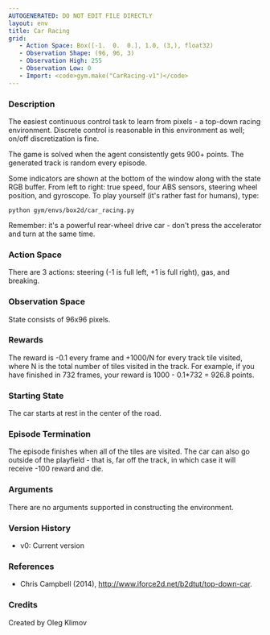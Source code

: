 ```yaml
---
AUTOGENERATED: DO NOT EDIT FILE DIRECTLY
layout: env
title: Car Racing
grid:
   - Action Space: Box([-1.  0.  0.], 1.0, (3,), float32)
   - Observation Shape: (96, 96, 3)
   - Observation High: 255
   - Observation Low: 0
   - Import: <code>gym.make("CarRacing-v1")</code>
---
```

### Description
The easiest continuous control task to learn from pixels - a top-down
racing environment. Discrete control is reasonable in this environment as
well; on/off discretization is fine.

The game is solved when the agent consistently gets 900+ points.
The generated track is random every episode.

Some indicators are shown at the bottom of the window along with the
state RGB buffer. From left to right: true speed, four ABS sensors,
steering wheel position, and gyroscope.
To play yourself (it's rather fast for humans), type:
```
python gym/envs/box2d/car_racing.py
```
Remember: it's a powerful rear-wheel drive car - don't press the accelerator
and turn at the same time.

### Action Space
There are 3 actions: steering (-1 is full left, +1 is full right), gas,
and breaking.

### Observation Space
State consists of 96x96 pixels.

### Rewards
The reward is -0.1 every frame and +1000/N for every track tile visited,
where N is the total number of tiles visited in the track. For example,
if you have finished in 732 frames, your reward is
1000 - 0.1*732 = 926.8 points.

### Starting State
The car starts at rest in the center of the road.

### Episode Termination
The episode finishes when all of the tiles are visited. The car can also go
outside of the playfield - that is, far off the track, in which case it will
receive -100 reward and die.

### Arguments
There are no arguments supported in constructing the environment.

### Version History
- v0: Current version

### References
- Chris Campbell (2014), http://www.iforce2d.net/b2dtut/top-down-car.

### Credits
Created by Oleg Klimov